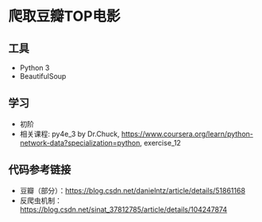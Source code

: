 # 爬取豆瓣TOP电影
## 工具
- Python 3
- BeautifulSoup
## 学习
- 初阶
- 相关课程: py4e_3 by Dr.Chuck, https://www.coursera.org/learn/python-network-data?specialization=python, exercise_12
## 代码参考链接
- 豆瓣（部分）：https://blog.csdn.net/danielntz/article/details/51861168
- 反爬虫机制：https://blog.csdn.net/sinat_37812785/article/details/104247874
